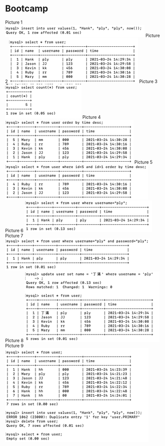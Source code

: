 # Bootcamp

Picture 1
![image](https://github.com/EdenHuang2056/Bootcamp/blob/main/1.png)
Picture 2
![image](https://github.com/EdenHuang2056/Bootcamp/blob/main/2.png)
Picture 3
![image](https://github.com/EdenHuang2056/Bootcamp/blob/main/3.png)
Picture 4
![image](https://github.com/EdenHuang2056/Bootcamp/blob/main/4.png)
Picture 5
![image](https://github.com/EdenHuang2056/Bootcamp/blob/main/5.png)
Picture 6
![image](https://github.com/EdenHuang2056/Bootcamp/blob/main/6.png)
Picture 7
![image](https://github.com/EdenHuang2056/Bootcamp/blob/main/7.png)
PIcture 8
![image](https://github.com/EdenHuang2056/Bootcamp/blob/main/8.png)
PIcture 9
![image](https://github.com/EdenHuang2056/Bootcamp/blob/main/9.png)
